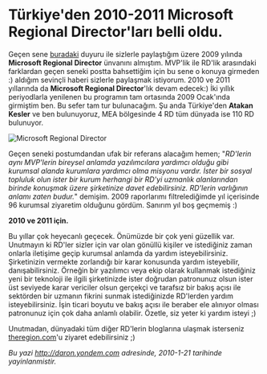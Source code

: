 # Türkiye'den 2010-2011 Microsoft Regional Director'ları belli oldu.
Geçen sene
[buradaki](http://daron.yondem.com/tr/post/8221aab4-375d-4109-b025-573f4a5091a1)
duyuru ile sizlerle paylaştığım üzere 2009 yılında **Microsoft Regional
Director** ünvanını almıştım. MVP'lik ile RD'lik arasındaki farklardan
geçen seneki postta bahsettiğim için bu sene o konuya girmeden :)
aldığım sevinçli haberi sizlerle paylaşmak istiyorum. 2010 ve 2011
yıllarında da **Microsoft Regional Director**'lık devam edecek:) İki
yıllık periyodlarla yenilenen bu programın tam ortasında 2009 Ocak'ında
girmiştim ben. Bu sefer tam tur bulunacağım. Şu anda Türkiye'den
**Atakan Kesler** ve ben bulunuyoruz, MEA bölgesinde 4 RD tüm dünyada
ise 110 RD bulunuyor.

![Microsoft Regional
Director](media/Turkiye_den_2010-2011_Microsoft_Regional_Director_lari_belli_oldu/21012010.png)

Geçen seneki postumdandan ufak bir referans alacağım hemen; "*RD'lerin
aynı MVP'lerin bireysel anlamda yazılımcılara yardımcı olduğu gibi
kurumsal alanda kurumlara yardımcı olma misyonu vardır. İster bir sosyal
topluluk olun ister bir kurum herhangi bir RD'yi uzmanlık alanlarından
birinde konuşmak üzere şirketinize davet edebilirsiniz. RD'lerin
varlığının anlamı zaten budur.*" demişim. 2009 raporlarımı
filtrelediğimde yıl içerisinde 96 kurumsal ziyaretim olduğunu gördüm.
Sanırım yıl boş geçmemiş :)

**2010 ve 2011 için.**

Bu yıllar çok heyecanlı geçecek. Önümüzde bir çok yeni güzellik var.
Unutmayın ki RD'ler sizler için var olan gönüllü kişiler ve istediğiniz
zaman onlarla iletişime geçip kurumsal anlamda da yardım
isteyebilirsiniz. Şirketinizin vermekte zorlandığı bir karar konusunda
yardım isteyebilir, danışabilirsiniz. Örneğin bir yazılımcı veya ekip
olarak kullanmak istediğiniz yeni bir teknoloji ile ilgili şirketinizde
ister doğrudan patronunuz olsun ister üst seviyede karar vericiler olsun
gerçekçi ve tarafsız bir bakış açısı ile sektörden bir uzmanın fikrini
sunmak istediğinizde RD'lerden yardım isteyebilirsiniz. İşin ticari
boyutu ve bakış açısı ile beraber ele alınıyor olması patronunuz için
çok daha anlamlı olabilir. Özetle, siz yeter ki yardım isteyi ;)

Unutmadan, dünyadaki tüm diğer RD'lerin bloglarına ulaşmak isterseniz
[theregion.com](http://www.theregion.com/)'u ziyaret edebilirsiniz ;)



*Bu yazi http://daron.yondem.com adresinde, 2010-1-21 tarihinde yayinlanmistir.*
